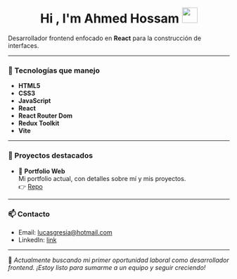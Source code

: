 <h1 align="center">Hi , I'm Ahmed Hossam <img src="https://media.giphy.com/media/hvRJCLFzcasrR4ia7z/giphy.gif" width="35"></h1>

Desarrollador frontend enfocado en **React** para la construcción de interfaces.

---

### 🧠 Tecnologías que manejo
- **HTML5**
- **CSS3**
- **JavaScript**
- **React**
- **React Router Dom**
- **Redux Toolkit**
- **Vite**

---

### 🧩 Proyectos destacados

- 📂 **Portfolio Web**  
  Mi portfolio actual, con detalles sobre mí y mis proyectos.  
  👉 [Repo](https://github.com/gresiadev/Portfolio) 
  
---

### 📫 Contacto
- Email: lucasgresia@hotmail.com
- LinkedIn: [link](https://www.linkedin.com/in/lucas-gresia-972337183/)

---

💬 *Actualmente buscando mi primer oportunidad laboral como desarrollador frontend. ¡Estoy listo para sumarme a un equipo y seguir creciendo!*

